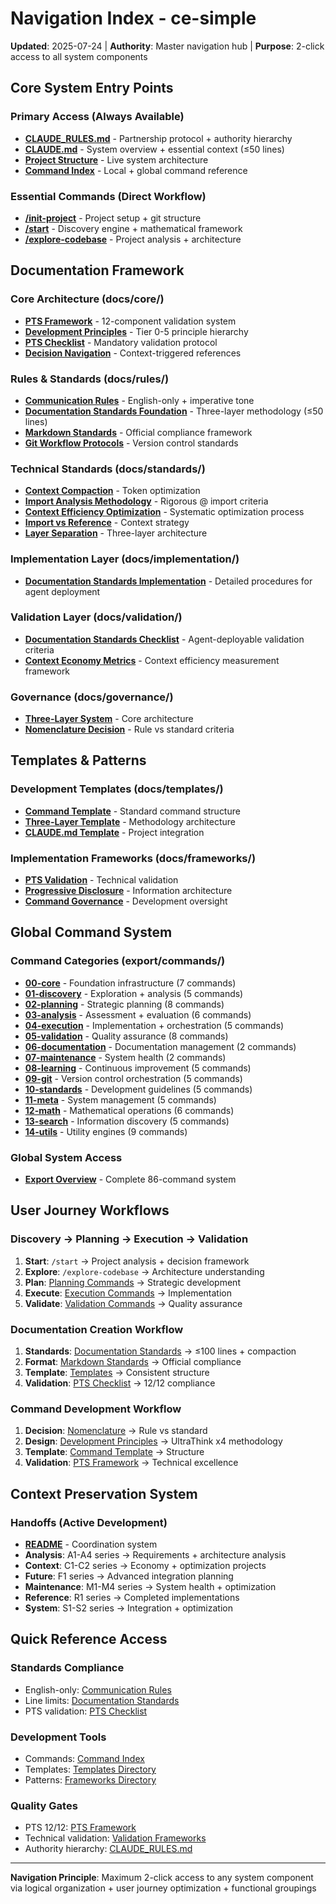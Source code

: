 # Navigation Index - ce-simple

**Updated**: 2025-07-24 | **Authority**: Master navigation hub | **Purpose**: 2-click access to all system components

## Core System Entry Points

### Primary Access (Always Available)
- **[CLAUDE_RULES.md](../../../CLAUDE_RULES.md)** - Partnership protocol + authority hierarchy
- **[CLAUDE.md](../../../CLAUDE.md)** - System overview + essential context (≤50 lines)
- **[Project Structure](../core/project-structure-current.md)** - Live system architecture
- **[Command Index](../core/command-index.md)** - Local + global command reference

### Essential Commands (Direct Workflow)
- **[/init-project](../../../commands/init-project.md)** - Project setup + git structure
- **[/start](../../../commands/start.md)** - Discovery engine + mathematical framework
- **[/explore-codebase](../../../commands/explore-codebase.md)** - Project analysis + architecture

## Documentation Framework

### Core Architecture (docs/core/)
- **[PTS Framework](../core/pts-framework.md)** - 12-component validation system
- **[Development Principles](../core/development-principles.md)** - Tier 0-5 principle hierarchy
- **[PTS Checklist](../core/pts-checklist.md)** - Mandatory validation protocol
- **[Decision Navigation](../core/decision-navigation-system.md)** - Context-triggered references

### Rules & Standards (docs/rules/)
- **[Communication Rules](../rules/communication-rules.md)** - English-only + imperative tone
- **[Documentation Standards Foundation](../rules/documentation-standards-foundation.md)** - Three-layer methodology (≤50 lines)
- **[Markdown Standards](../rules/markdown-standards.md)** - Official compliance framework
- **[Git Workflow Protocols](../rules/git-workflow-protocols.md)** - Version control standards

### Technical Standards (docs/standards/)
- **[Context Compaction](../standards/context-compaction-techniques.md)** - Token optimization
- **[Import Analysis Methodology](../standards/import-analysis-methodology.md)** - Rigorous @ import criteria
- **[Context Efficiency Optimization](../standards/context-efficiency-optimization.md)** - Systematic optimization process
- **[Import vs Reference](../standards/import-vs-reference-criteria.md)** - Context strategy
- **[Layer Separation](../standards/layer-separation-rules.md)** - Three-layer architecture

### Implementation Layer (docs/implementation/)
- **[Documentation Standards Implementation](../implementation/documentation-standards-implementation.md)** - Detailed procedures for agent deployment

### Validation Layer (docs/validation/)
- **[Documentation Standards Checklist](../validation/documentation-standards-checklist.md)** - Agent-deployable validation criteria
- **[Context Economy Metrics](../validation/context-economy-metrics.md)** - Context efficiency measurement framework

### Governance (docs/governance/)
- **[Three-Layer System](../governance/architecture-decision-record-three-layer-system.md)** - Core architecture
- **[Nomenclature Decision](../governance/nomenclature-decision.md)** - Rule vs standard criteria

## Templates & Patterns

### Development Templates (docs/templates/)
- **[Command Template](../templates/command-template.md)** - Standard command structure
- **[Three-Layer Template](../templates/three-layer-methodology-template.md)** - Methodology architecture
- **[CLAUDE.md Template](../templates/claude-md-template.md)** - Project integration

### Implementation Frameworks (docs/frameworks/)
- **[PTS Validation](../frameworks/stp-validation-framework.md)** - Technical validation
- **[Progressive Disclosure](../frameworks/progressive-disclosure-framework.md)** - Information architecture
- **[Command Governance](../frameworks/command-governance-framework.md)** - Development oversight

## Global Command System

### Command Categories (export/commands/)
- **[00-core](../../../export/commands/00-core/)** - Foundation infrastructure (7 commands)
- **[01-discovery](../../../export/commands/01-discovery/)** - Exploration + analysis (5 commands)
- **[02-planning](../../../export/commands/02-planning/)** - Strategic planning (8 commands)
- **[03-analysis](../../../export/commands/03-analysis/)** - Assessment + evaluation (6 commands)
- **[04-execution](../../../export/commands/04-execution/)** - Implementation + orchestration (5 commands)
- **[05-validation](../../../export/commands/05-validation/)** - Quality assurance (8 commands)
- **[06-documentation](../../../export/commands/06-documentation/)** - Documentation management (2 commands)
- **[07-maintenance](../../../export/commands/07-maintenance/)** - System health (2 commands)
- **[08-learning](../../../export/commands/08-learning/)** - Continuous improvement (5 commands)
- **[09-git](../../../export/commands/09-git/)** - Version control orchestration (5 commands)
- **[10-standards](../../../export/commands/10-standards/)** - Development guidelines (5 commands)
- **[11-meta](../../../export/commands/11-meta/)** - System management (5 commands)
- **[12-math](../../../export/commands/12-math/)** - Mathematical operations (6 commands)
- **[13-search](../../../export/commands/13-search/)** - Information discovery (5 commands)
- **[14-utils](../../../export/commands/14-utils/)** - Utility engines (9 commands)

### Global System Access
- **[Export Overview](../../../export/CLAUDE.md)** - Complete 86-command system

## User Journey Workflows

### Discovery → Planning → Execution → Validation
1. **Start**: `/start` → Project analysis + decision framework
2. **Explore**: `/explore-codebase` → Architecture understanding
3. **Plan**: [Planning Commands](../../../export/commands/02-planning/) → Strategic development
4. **Execute**: [Execution Commands](../../../export/commands/04-execution/) → Implementation
5. **Validate**: [Validation Commands](../../../export/commands/05-validation/) → Quality assurance

### Documentation Creation Workflow
1. **Standards**: [Documentation Standards](../rules/documentation-standards.md) → ≤100 lines + compaction
2. **Format**: [Markdown Standards](../rules/markdown-standards.md) → Official compliance
3. **Template**: [Templates](../templates/) → Consistent structure
4. **Validation**: [PTS Checklist](../core/pts-checklist.md) → 12/12 compliance

### Command Development Workflow
1. **Decision**: [Nomenclature](../governance/nomenclature-decision.md) → Rule vs standard
2. **Design**: [Development Principles](../core/development-principles.md) → UltraThink x4 methodology
3. **Template**: [Command Template](../templates/command-template.md) → Structure
4. **Validation**: [PTS Framework](../core/pts-framework.md) → Technical excellence

## Context Preservation System

### Handoffs (Active Development)
- **[README](../../../handoffs/README.md)** - Coordination system
- **Analysis**: A1-A4 series → Requirements + architecture analysis
- **Context**: C1-C2 series → Economy + optimization projects
- **Future**: F1 series → Advanced integration planning
- **Maintenance**: M1-M4 series → System health + optimization
- **Reference**: R1 series → Completed implementations
- **System**: S1-S2 series → Integration + optimization

## Quick Reference Access

### Standards Compliance
- English-only: [Communication Rules](../rules/communication-rules.md)
- Line limits: [Documentation Standards](../rules/documentation-standards.md)
- PTS validation: [PTS Checklist](../core/pts-checklist.md)

### Development Tools
- Commands: [Command Index](../core/command-index.md)
- Templates: [Templates Directory](../templates/)
- Patterns: [Frameworks Directory](../frameworks/)

### Quality Gates
- PTS 12/12: [PTS Framework](../core/pts-framework.md)
- Technical validation: [Validation Frameworks](../frameworks/)
- Authority hierarchy: [CLAUDE_RULES.md](../../../CLAUDE_RULES.md)

---

**Navigation Principle**: Maximum 2-click access to any system component via logical organization + user journey optimization + functional groupings